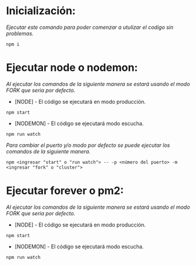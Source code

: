 # Inicialización:

_Ejecutar este comando para poder comenzar a utulizar el codigo sin problemas._

```
npm i
```

# Ejecutar node o nodemon:

_Al ejecutar los comandos de la siguiente manera se estará usando el modo FORK que seria por defecto._

* [NODE] - El código se ejecutará en modo producción.
```
npm start
```

* [NODEMON] - El código se ejecutará modo escucha.
```
npm run watch
```

_Para cambiar el puerto y/o modo por defecto se puede ejecutar los comandos de la siguiente manera._

```
npm <ingresar "start" o "run watch"> -- -p <número del puerto> -m <ingresar "fork" o "cluster">
```

# Ejecutar forever o pm2:

_Al ejecutar los comandos de la siguiente manera se estará usando el modo FORK que seria por defecto._

* [NODE] - El código se ejecutará en modo producción.
```
npm start
```

* [NODEMON] - El código se ejecutará modo escucha.
```
npm run watch
```